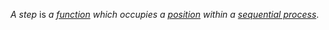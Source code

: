 *A step* is *a [function](https://github.com/gcassel/Modular-Organization-Terminology/blob/master/terms/function.md) which occupies a [position](https://github.com/gcassel/Modular-Organization-Terminology/blob/master/terms/position.md) within a [sequential process](https://github.com/gcassel/Modular-Organization-Terminology/blob/master/compound-terms/sequential-process.md)*.

